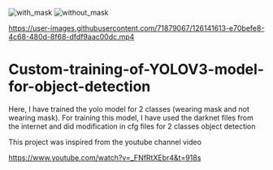 ![with_mask](https://user-images.githubusercontent.com/71879067/126141579-631e12f6-fc00-4609-97ad-cec332ea54db.JPG)
![without_mask](https://user-images.githubusercontent.com/71879067/126141598-aadd9773-6f26-43da-ab61-e0339b35f25e.JPG)


https://user-images.githubusercontent.com/71879067/126141613-e70befe8-4c68-480d-8f68-dfdf9aac00dc.mp4

# Custom-training-of-YOLOV3-model-for-object-detection
Here, I have trained the yolo model for 2 classes (wearing mask and not wearing mask). For training this model, I have used the darknet files from the internet and did modification in cfg files for 2 classes object detection

This project was inspired from the youtube channel video

https://www.youtube.com/watch?v=_FNfRtXEbr4&t=918s
